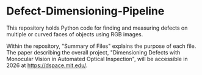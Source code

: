 # Defect-Dimensioning-Pipeline
This repository holds Python code for finding and measuring defects on multiple or curved faces of objects using RGB images. 

Within the repository, "Summary of Files" explains the purpose of each file. The paper describing the overall project, "Dimensioning Defects with Monocular Vision in Automated Optical Inspection", will be accessible in 2026 at https://dspace.mit.edu/. 

